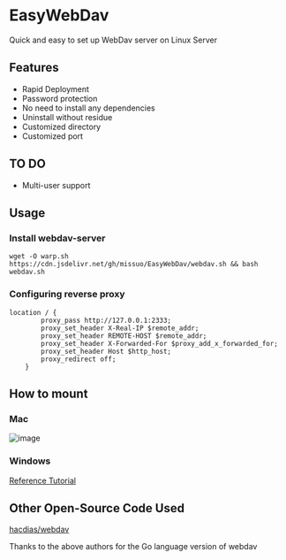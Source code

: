 # EasyWebDav
Quick and easy to set up WebDav server on Linux Server

## Features
- Rapid Deployment
- Password protection
- No need to install any dependencies
- Uninstall without residue
- Customized directory
- Customized port

## TO DO
- Multi-user support

## Usage
### Install webdav-server
~~~shell
wget -O warp.sh https://cdn.jsdelivr.net/gh/missuo/EasyWebDav/webdav.sh && bash webdav.sh
~~~

### Configuring reverse proxy
~~~nginx
location / {
        proxy_pass http://127.0.0.1:2333;
        proxy_set_header X-Real-IP $remote_addr;
        proxy_set_header REMOTE-HOST $remote_addr;
        proxy_set_header X-Forwarded-For $proxy_add_x_forwarded_for;
        proxy_set_header Host $http_host;
        proxy_redirect off;
    }
~~~

## How to mount
### Mac
![image](https://user-images.githubusercontent.com/55200481/142374705-cd29edec-9b01-4081-92e1-e9085697cbbd.png)

### Windows
[Reference Tutorial](https://blog.frankutils.xyz/archives/17/)


## Other Open-Source Code Used
[hacdias/webdav](https://github.com/hacdias/webdav)

Thanks to the above authors for the Go language version of webdav



